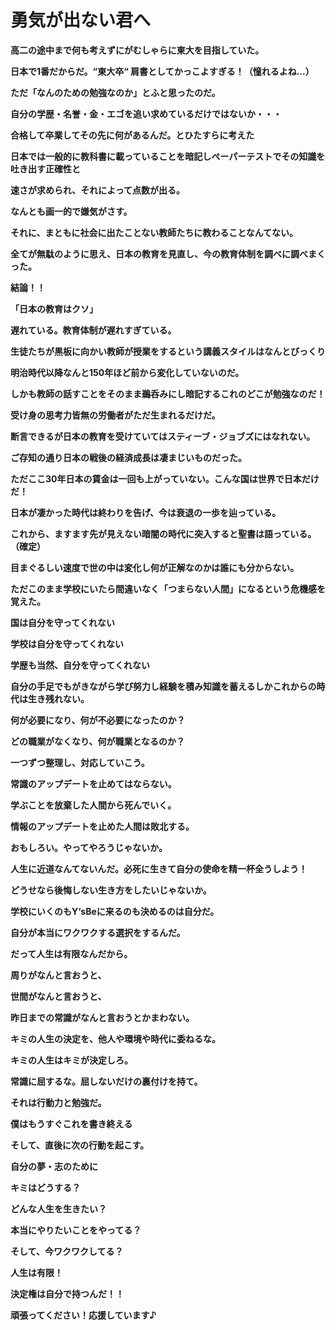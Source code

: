 # 勇気が出ない君へ

**高二の途中まで何も考えずにがむしゃらに東大を目指していた。**

**日本で1番だからだ。“東大卒“ 肩書としてかっこよすぎる！（憧れるよね...）**

**ただ「なんのための勉強なのか」とふと思ったのだ。**

**自分の学歴・名誉・金・エゴを追い求めているだけではないか・・・**

**合格して卒業してその先に何があるんだ。とひたすらに考えた**

**日本では一般的に教科書に載っていることを暗記しペーパーテストでその知識を吐き出す正確性と**

**速さが求められ、それによって点数が出る。**

**なんとも画一的で嫌気がさす。**

**それに、まともに社会に出たことない教師たちに教わることなんてない。**

**全てが無駄のように思え、日本の教育を見直し、今の教育体制を調べに調べまくった。**

**結論！！**

**「日本の教育はクソ」**

**遅れている。教育体制が遅れすぎている。**

**生徒たちが黒板に向かい教師が授業をするという講義スタイルはなんとびっくり**

**明治時代以降なんと150年ほど前から変化していないのだ。**

**しかも教師の話すことをそのまま鵜呑みにし暗記するこれのどこが勉強なのだ！**

**受け身の思考力皆無の労働者がただ生まれるだけだ。**

**断言できるが日本の教育を受けていてはスティーブ・ジョブズにはなれない。**

**ご存知の通り日本の戦後の経済成長は凄まじいものだった。**

**ただここ30年日本の賃金は一回も上がっていない。こんな国は世界で日本だけだ！**

**日本が凄かった時代は終わりを告げ、今は衰退の一歩を辿っている。**

**これから、ますます先が見えない暗闇の時代に突入すると聖書は語っている。（確定）**

**目まぐるしい速度で世の中は変化し何が正解なのかは誰にも分からない。**

**ただこのまま学校にいたら間違いなく「つまらない人間」になるという危機感を覚えた。**

**国は自分を守ってくれない**

**学校は自分を守ってくれない**

**学歴も当然、自分を守ってくれない**

**自分の手足でもがきながら学び努力し経験を積み知識を蓄えるしかこれからの時代は生き残れない。**

**何が必要になり、何が不必要になったのか？**

**どの職業がなくなり、何が職業となるのか？**

**一つずつ整理し、対応していこう。**

**常識のアップデートを止めてはならない。**

**学ぶことを放棄した人間から死んでいく。**

**情報のアップデートを止めた人間は敗北する。**

**おもしろい。やってやろうじゃないか。**

**人生に近道なんてないんだ。必死に生きて自分の使命を精一杯全うしよう！**

**どうせなら後悔しない生き方をしたいじゃないか。**

**学校にいくのもY‘sBeに来るのも決めるのは自分だ。**

**自分が本当にワクワクする選択をするんだ。**

**だって人生は有限なんだから。**

**周りがなんと言おうと、**

**世間がなんと言おうと、**

**昨日までの常識がなんと言おうとかまわない。**

**キミの人生の決定を、他人や環境や時代に委ねるな。**

**キミの人生はキミが決定しろ。**

**常識に屈するな。屈しないだけの裏付けを持て。**

**それは行動力と勉強だ。**

**僕はもうすぐこれを書き終える**

**そして、直後に次の行動を起こす。**

**自分の夢・志のために**

**キミはどうする？**

**どんな人生を生きたい？**

**本当にやりたいことをやってる？**

**そして、今ワクワクしてる？**

**人生は有限！**

**決定権は自分で持つんだ！！**

**頑張ってください！応援しています♪**